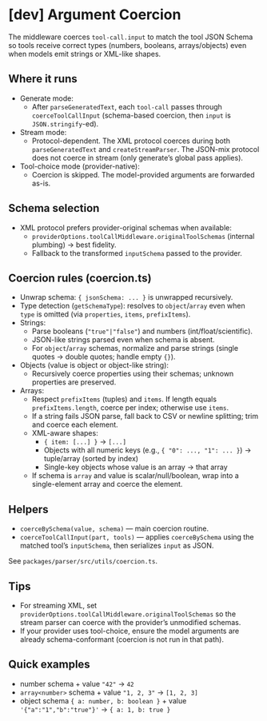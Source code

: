 # [dev] Argument Coercion

The middleware coerces `tool-call.input` to match the tool JSON Schema so tools receive correct types (numbers, booleans, arrays/objects) even when models emit strings or XML-like shapes.

## Where it runs

- Generate mode:
  - After `parseGeneratedText`, each `tool-call` passes through `coerceToolCallInput` (schema-based coercion, then `input` is `JSON.stringify`-ed).
- Stream mode:
  - Protocol-dependent. The XML protocol coerces during both `parseGeneratedText` and `createStreamParser`. The JSON-mix protocol does not coerce in stream (only generate’s global pass applies).
- Tool-choice mode (provider-native):
  - Coercion is skipped. The model-provided arguments are forwarded as-is.

## Schema selection

- XML protocol prefers provider-original schemas when available:
  - `providerOptions.toolCallMiddleware.originalToolSchemas` (internal plumbing) → best fidelity.
  - Fallback to the transformed `inputSchema` passed to the provider.

## Coercion rules (coercion.ts)

- Unwrap schema: `{ jsonSchema: ... }` is unwrapped recursively.
- Type detection (`getSchemaType`): resolves to `object`/`array` even when `type` is omitted (via `properties`, `items`, `prefixItems`).
- Strings:
  - Parse booleans (`"true"|"false"`) and numbers (int/float/scientific).
  - JSON-like strings parsed even when schema is absent.
  - For `object`/`array` schemas, normalize and parse strings (single quotes → double quotes; handle empty `{}`).
- Objects (value is object or object-like string):
  - Recursively coerce properties using their schemas; unknown properties are preserved.
- Arrays:
  - Respect `prefixItems` (tuples) and `items`. If length equals `prefixItems.length`, coerce per index; otherwise use `items`.
  - If a string fails JSON parse, fall back to CSV or newline splitting; trim and coerce each element.
  - XML-aware shapes:
    - `{ item: [...] }` → `[...]`
    - Objects with all numeric keys (e.g., `{ "0": ..., "1": ... }`) → tuple/array (sorted by index)
    - Single-key objects whose value is an array → that array
  - If schema is `array` and value is scalar/null/boolean, wrap into a single-element array and coerce the element.

## Helpers

- `coerceBySchema(value, schema)` — main coercion routine.
- `coerceToolCallInput(part, tools)` — applies `coerceBySchema` using the matched tool’s `inputSchema`, then serializes `input` as JSON.

See `packages/parser/src/utils/coercion.ts`.

## Tips

- For streaming XML, set `providerOptions.toolCallMiddleware.originalToolSchemas` so the stream parser can coerce with the provider’s unmodified schemas.
- If your provider uses tool-choice, ensure the model arguments are already schema-conformant (coercion is not run in that path).

## Quick examples

- number schema + value `"42"` → `42`
- `array<number>` schema + value `"1, 2, 3"` → `[1, 2, 3]`
- object schema `{ a: number, b: boolean }` + value `'{"a":"1","b":"true"}'` → `{ a: 1, b: true }`
